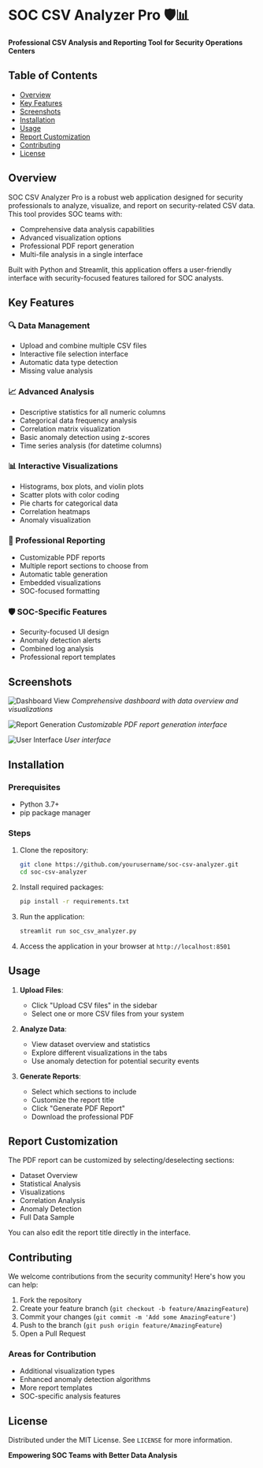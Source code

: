 # SOC CSV Analyzer Pro 🛡️📊

**Professional CSV Analysis and Reporting Tool for Security Operations Centers**

## Table of Contents
- [Overview](#overview)
- [Key Features](#key-features)
- [Screenshots](#screenshots)
- [Installation](#installation)
- [Usage](#usage)
- [Report Customization](#report-customization)
- [Contributing](#contributing)
- [License](#license)

## Overview

SOC CSV Analyzer Pro is a robust web application designed for security professionals to analyze, visualize, and report on security-related CSV data. This tool provides SOC teams with:

- Comprehensive data analysis capabilities
- Advanced visualization options
- Professional PDF report generation
- Multi-file analysis in a single interface

Built with Python and Streamlit, this application offers a user-friendly interface with security-focused features tailored for SOC analysts.

## Key Features

### 🔍 Data Management
- Upload and combine multiple CSV files
- Interactive file selection interface
- Automatic data type detection
- Missing value analysis

### 📈 Advanced Analysis
- Descriptive statistics for all numeric columns
- Categorical data frequency analysis
- Correlation matrix visualization
- Basic anomaly detection using z-scores
- Time series analysis (for datetime columns)

### 📊 Interactive Visualizations
- Histograms, box plots, and violin plots
- Scatter plots with color coding
- Pie charts for categorical data
- Correlation heatmaps
- Anomaly visualization

### 📑 Professional Reporting
- Customizable PDF reports
- Multiple report sections to choose from
- Automatic table generation
- Embedded visualizations
- SOC-focused formatting

### 🛡️ SOC-Specific Features
- Security-focused UI design
- Anomaly detection alerts
- Combined log analysis
- Professional report templates

## Screenshots

![Dashboard View](screenshots/dashboard1.png)
*Comprehensive dashboard with data overview and visualizations*

![Report Generation](screenshots/report.png)
*Customizable PDF report generation interface*

![User Interface](screenshots/ui.png)
*User interface*

## Installation

### Prerequisites
- Python 3.7+
- pip package manager

### Steps
1. Clone the repository:
   ```bash
   git clone https://github.com/yourusername/soc-csv-analyzer.git
   cd soc-csv-analyzer
   ```

2. Install required packages:
   ```bash
   pip install -r requirements.txt
   ```

3. Run the application:
   ```bash
   streamlit run soc_csv_analyzer.py
   ```

4. Access the application in your browser at `http://localhost:8501`

## Usage

1. **Upload Files**:
   - Click "Upload CSV files" in the sidebar
   - Select one or more CSV files from your system

2. **Analyze Data**:
   - View dataset overview and statistics
   - Explore different visualizations in the tabs
   - Use anomaly detection for potential security events

3. **Generate Reports**:
   - Select which sections to include
   - Customize the report title
   - Click "Generate PDF Report"
   - Download the professional PDF

## Report Customization

The PDF report can be customized by selecting/deselecting sections:
- Dataset Overview
- Statistical Analysis
- Visualizations
- Correlation Analysis
- Anomaly Detection
- Full Data Sample

You can also edit the report title directly in the interface.

## Contributing

We welcome contributions from the security community! Here's how you can help:

1. Fork the repository
2. Create your feature branch (`git checkout -b feature/AmazingFeature`)
3. Commit your changes (`git commit -m 'Add some AmazingFeature'`)
4. Push to the branch (`git push origin feature/AmazingFeature`)
5. Open a Pull Request

### Areas for Contribution
- Additional visualization types
- Enhanced anomaly detection algorithms
- More report templates
- SOC-specific analysis features

## License

Distributed under the MIT License. See `LICENSE` for more information.

**Empowering SOC Teams with Better Data Analysis**
